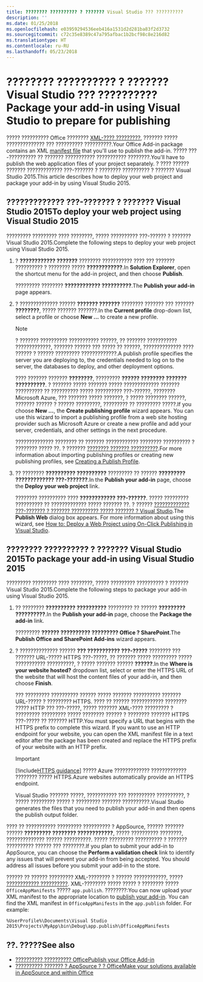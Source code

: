 ```yaml
---
title: ???????? ?????????? ? ??????? Visual Studio ??? ??????????
description: ''
ms.date: 01/25/2018
ms.openlocfilehash: e03959294536eeb416a1531d2d281ba83f2d3732
ms.sourcegitcommit: c72c35e8389c47a795afbac1b2bcf98c8e216d82
ms.translationtype: HT
ms.contentlocale: ru-RU
ms.lasthandoff: 05/23/2018
---
```

# <a name="package-your-add-in-using-visual-studio-to-prepare-for-publishing"></a><span data-ttu-id="812a0-102">???????? ?????????? ? ??????? Visual Studio ??? ??????????</span><span class="sxs-lookup"><span data-stu-id="812a0-102">Package your add-in using Visual Studio to prepare for publishing</span></span>

<span data-ttu-id="812a0-103">????? ?????????? Office ???????? [XML-???? ?????????](../develop/add-in-manifests.md), ??????? ????? ?????????????? ??? ?????????? ??????????.</span><span class="sxs-lookup"><span data-stu-id="812a0-103">Your Office Add-in package contains an XML [manifest file](../develop/add-in-manifests.md) that you'll use to publish the add-in.</span></span> <span data-ttu-id="812a0-104">????? ???-?????????? ?? ??????? ??????????? ??????????? ????????.</span><span class="sxs-lookup"><span data-stu-id="812a0-104">You'll have to publish the web application files of your project separately.</span></span> <span data-ttu-id="812a0-105">? ???? ?????? ??????? ????????????? ???-??????? ? ???????? ?????????? ? ??????? Visual Studio 2015.</span><span class="sxs-lookup"><span data-stu-id="812a0-105">This article describes how to deploy your web project and package your add-in by using Visual Studio 2015.</span></span>

## <a name="to-deploy-your-web-project-using-visual-studio-2015"></a><span data-ttu-id="812a0-106">????????????? ???-??????? ? ??????? Visual Studio 2015</span><span class="sxs-lookup"><span data-stu-id="812a0-106">To deploy your web project using Visual Studio 2015</span></span>

<span data-ttu-id="812a0-107">????????? ????????? ???? ????????, ????? ?????????? ???-?????? ? ??????? Visual Studio 2015.</span><span class="sxs-lookup"><span data-stu-id="812a0-107">Complete the following steps to deploy your web project using Visual Studio 2015.</span></span>

1. <span data-ttu-id="812a0-108">? **???????????? ???????** ???????? ??????????? ???? ??? ??????? ?????????? ? ???????? ????? **????????????**.</span><span class="sxs-lookup"><span data-stu-id="812a0-108">In  **Solution Explorer**, open the shortcut menu for the add-in project, and then choose  **Publish**.</span></span>
    
    <span data-ttu-id="812a0-109">????????? ???????? **???????????? ??????????**.</span><span class="sxs-lookup"><span data-stu-id="812a0-109">The  **Publish your add-in** page appears.</span></span>
    
2. <span data-ttu-id="812a0-110">? ?????????????? ?????? **??????? ???????** ???????? ??????? ??? ??????? **????????**, ????? ??????? ???????.</span><span class="sxs-lookup"><span data-stu-id="812a0-110">In the  **Current profile** drop-down list, select a profile or choose **New ...** to create a new profile.</span></span>
    
    > [!NOTE]
    > <span data-ttu-id="812a0-111">? ??????? ?????????? ??????????? ??????, ?? ??????? ??????????? ?????????????, ??????? ?????? ??? ????? ?? ??????, ?????????????? ???? ?????? ? ?????? ????????? ?????????????.</span><span class="sxs-lookup"><span data-stu-id="812a0-111">A publish profile specifies the server you are deploying to, the credentials needed to log on to the server, the databases to deploy, and other deployment options.</span></span>

    <span data-ttu-id="812a0-p102">???? ??????? ??????? **????????**, ????????? **?????? ???????? ??????? ??????????**. ? ??????? ????? ??????? ????? ????????????? ??????? ?????????? ?? ?????????? ????? ?????????? ???-??????, ???????? Microsoft Azure, ??? ??????? ????? ???????, ? ????? ???????? ??????, ??????? ?????? ? ?????? ?????????, ????????? ?? ????????? ?????.</span><span class="sxs-lookup"><span data-stu-id="812a0-p102">If you choose  **New ...**, the  **Create publishing profile** wizard appears. You can use this wizard to import a publishing profile from a web site hosting provider such as Microsoft Azure or create a new profile and add your server, credentials, and other settings in the next procedure.</span></span>
    
    <span data-ttu-id="812a0-114">?????????????? ???????? ?? ??????? ???????????? ???????? ?????????? ? ???????? ????? ??. ? ??????? [???????? ??????? ??????????](http://msdn.microsoft.com/en-us/library/dd465337.aspx#creating_a_profile).</span><span class="sxs-lookup"><span data-stu-id="812a0-114">For more information about importing publishing profiles or creating new publishing profiles, see [Creating a Publish Profile](http://msdn.microsoft.com/en-us/library/dd465337.aspx#creating_a_profile).</span></span>
    
3. <span data-ttu-id="812a0-115">?? ????????  **?????????? ??????????** ????????? ?? ?????? **????????? ????????????? ???-???????**.</span><span class="sxs-lookup"><span data-stu-id="812a0-115">In the  **Publish your add-in** page, choose the **Deploy your web project** link.</span></span>
    
    <span data-ttu-id="812a0-p103">???????? ?????????? ????  **???????????? ???-??????**. ????? ????????? ?????????? ?? ????????????? ????? ??????? ??. ? ?????? [????????????? ???-??????? ? ??????? ?????????? ????? ??????? ? Visual Studio](http://msdn.microsoft.com/en-us/library/dd465337.aspx).</span><span class="sxs-lookup"><span data-stu-id="812a0-p103">The  **Publish Web** dialog box appears. For more information about using this wizard, see [How to: Deploy a Web Project using On-Click Publishing in Visual Studio](http://msdn.microsoft.com/en-us/library/dd465337.aspx).</span></span>
    

## <a name="to-package-your-add-in-using-visual-studio-2015"></a><span data-ttu-id="812a0-118">???????? ?????????? ? ??????? Visual Studio 2015</span><span class="sxs-lookup"><span data-stu-id="812a0-118">To package your add-in using Visual Studio 2015</span></span>

<span data-ttu-id="812a0-119">????????? ????????? ???? ????????, ????? ????????? ?????????? ? ??????? Visual Studio 2015.</span><span class="sxs-lookup"><span data-stu-id="812a0-119">Complete the following steps to package your add-in using Visual Studio 2015.</span></span>

1. <span data-ttu-id="812a0-120">?? ???????? **?????????? ??????????** ????????? ?? ?????? **????????? ??????????**.</span><span class="sxs-lookup"><span data-stu-id="812a0-120">In the **Publish your add-in** page, choose the **Package the add-in** link.</span></span>
    
    <span data-ttu-id="812a0-121">????????? **?????? ?????????? ????????? Office ? SharePoint**.</span><span class="sxs-lookup"><span data-stu-id="812a0-121">The **Publish Office and SharePoint Add-ins** wizard appears.</span></span>
    
2. <span data-ttu-id="812a0-122">? ?????????????? ?????? **??? ??????????? ???-?????** ???????? ??? ??????? URL-????? HTTPS ???-?????, ?? ??????? ????? ????????? ????? ??????????? ??????????, ? ????? ??????? ?????? **??????**.</span><span class="sxs-lookup"><span data-stu-id="812a0-122">In the **Where is your website hosted?** dropdown list, select or enter the HTTPS URL of the website that will host the content files of your add-in, and then choose **Finish**.</span></span> 
    
    <span data-ttu-id="812a0-p104">??? ????????? ?????????? ?????? ????? ??????? ?????????? ??????? URL-????? ? ????????? HTTPS. ???? ?? ?????? ???????????? ???????? ????? HTTP ??? ???-?????, ????? ??????? XML-???? ????????? ? ????????? ????????? ????? ???????? ?????? ? ???????? ??????? HTTPS ???-????? ?? ??????? HTTP.</span><span class="sxs-lookup"><span data-stu-id="812a0-p104">You must specify a URL that begins with the HTTPS prefix to complete this wizard. If you want to use an HTTP endpoint for your website, you can open the XML manifest file in a text editor after the package has been created and replace the HTTPS prefix of your website with an HTTP prefix.</span></span> 

    > [!IMPORTANT]
    > [!include[HTTPS guidance](../includes/https-guidance.md)]<span data-ttu-id="812a0-125"> ????? Azure ????????????? ????????????? ???????? ????? HTTPS.</span><span class="sxs-lookup"><span data-stu-id="812a0-125">Azure websites automatically provide an HTTPS endpoint.</span></span>

    <span data-ttu-id="812a0-126">Visual Studio ??????? ?????, ??????????? ??? ?????????? ??????????, ? ????? ????????? ????? ? ????????? ??????? ??????????.</span><span class="sxs-lookup"><span data-stu-id="812a0-126">Visual Studio generates the files that you need to publish your add-in and then opens the publish output folder.</span></span> 
    
<span data-ttu-id="812a0-p105">???? ?? ??????????? ????????? ?????????? ? AppSource, ?????? ??????? ?????? **????????? ???????? ????????????**, ????? ?????????? ????????, ?????????????? ?????? ??????????. ????? ????????? ?????????? ? ??????? ?????????? ?????? ??? ????????.</span><span class="sxs-lookup"><span data-stu-id="812a0-p105">If you plan to submit your add-in to AppSource, you can choose the **Perform a validation check** link to identify any issues that will prevent your add-in from being accepted. You should address all issues before you submit your add-in to the store.</span></span>

<span data-ttu-id="812a0-p106">?????? ?? ?????? ????????? XML-???????? ? ?????? ????????????, ????? [???????????? ??????????](../publish/publish.md). XML-???????? ????? ????? ? ???????? ????? `OfficeAppManifests` ????? `app.publish`. ????????:</span><span class="sxs-lookup"><span data-stu-id="812a0-p106">You can now upload your XML manifest to the appropriate location to [publish your add-in](../publish/publish.md). You can find the XML manifest in `OfficeAppManifests` in the `app.publish` folder. For example:</span></span>

 `%UserProfile%\Documents\Visual Studio 2015\Projects\MyApp\bin\Debug\app.publish\OfficeAppManifests`


## <a name="see-also"></a><span data-ttu-id="812a0-132">??. ?????</span><span class="sxs-lookup"><span data-stu-id="812a0-132">See also</span></span>

- [<span data-ttu-id="812a0-133">?????????? ?????????? Office</span><span class="sxs-lookup"><span data-stu-id="812a0-133">Publish your Office Add-in</span></span>](../publish/publish.md)
- [<span data-ttu-id="812a0-134">?????????? ??????? ? AppSource ? ? Office</span><span class="sxs-lookup"><span data-stu-id="812a0-134">Make your solutions available in AppSource and within Office</span></span>](https://docs.microsoft.com/en-us/office/dev/store/submit-to-the-office-store)
    
